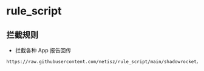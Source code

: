 # rule_script

## 拦截规则

- 拦截各种 App 报告回传
```
https://raw.githubusercontent.com/netisz/rule_script/main/shadowrocket/rule/reject_app_privacy.list
```




